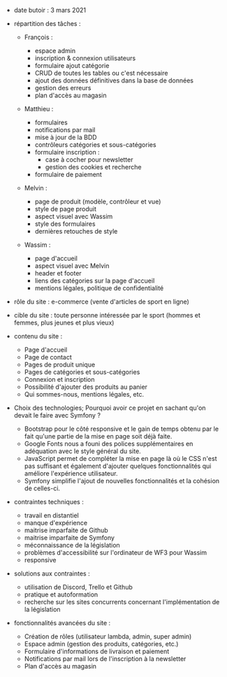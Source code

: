 - date butoir : 3 mars 2021

- répartition des tâches :
    * François :
        * espace admin
        * inscription & connexion utilisateurs
        * formulaire ajout catégorie
        * CRUD de toutes les tables ou c'est nécessaire
        * ajout des données définitives dans la base de données
        * gestion des erreurs
        * plan d'accès au magasin
    * Matthieu :
        * formulaires
        * notifications par mail
        * mise à jour de la BDD
        * contrôleurs catégories et sous-catégories
        * formulaire inscription :
            * case à cocher pour newsletter
            * gestion des cookies et recherche
        * formulaire de paiement
    * Melvin :
        * page de produit (modèle, contrôleur et vue)
        * style de page produit
        * aspect visuel avec Wassim
        * style des formulaires
        * dernières retouches de style
        
    * Wassim :
        * page d'accueil
        * aspect visuel avec Melvin
        * header et footer
        * liens des catégories sur la page d'accueil
        * mentions légales, politique de confidentialité

- rôle du site : e-commerce (vente d'articles de sport en ligne)
- cible du site : toute personne intéressée par le sport (hommes et femmes, plus jeunes et plus vieux)
- contenu du site :
    * Page d'accueil
    * Page de contact
    * Pages de produit unique
    * Pages de catégories et sous-catégories
    * Connexion et inscription
    * Possibilité d'ajouter des produits au panier
    * Qui sommes-nous, mentions légales, etc.
- Choix des technologies; Pourquoi avoir ce projet en sachant qu'on devait le faire avec Symfony ?
    * Bootstrap pour le côté responsive et le gain de temps obtenu par le fait qu'une partie de la mise en page soit déjà faite.
    * Google Fonts nous a founi des polices supplémentaires en adéquation avec le style général du site.
    * JavaScript permet de compléter la mise en page là où le CSS n'est pas suffisant et également d'ajouter quelques fonctionnalités qui améliore l'expérience utilisateur.
    * Symfony simplifie l'ajout de nouvelles fonctionnalités et la cohésion de celles-ci.
- contraintes techniques :
    * travail en distantiel
    * manque d'expérience
    * maitrise imparfaite de Github
    * maitrise imparfaite de Symfony
    * méconnaissance de la législation
    * problèmes d'accessibilité sur l'ordinateur de WF3 pour Wassim
    * responsive
- solutions aux contraintes :
    * utilisation de Discord, Trello et Github
    * pratique et autoformation
    * recherche sur les sites concurrents concernant l'implémentation de la législation
- fonctionnalités avancées du site :
    * Création de rôles (utilisateur lambda, admin, super admin)
    * Espace admin (gestion des produits, catégories, etc.)
    * Formulaire d'informations de livraison et paiement
    * Notifications par mail lors de l'inscription à la newsletter
    * Plan d'accès au magasin